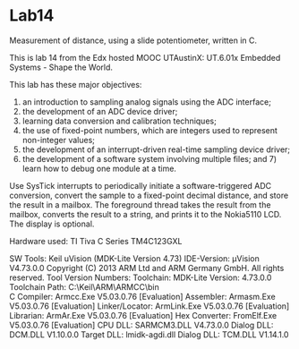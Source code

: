 # Lab14
Measurement of distance, using a slide potentiometer, written in C. 

This is lab 14 from the Edx hosted MOOC UTAustinX: UT.6.01x Embedded Systems - Shape the World.

This lab has these major objectives: 
1) an introduction to sampling analog signals using the ADC interface; 
2) the development of an ADC device driver; 
3) learning data conversion and calibration techniques; 
4) the use of fixed-point numbers, which are integers used to represent non-integer values; 
5) the development of an interrupt-driven real-time sampling device driver; 
6) the development of a software system involving multiple files; 
and 7) learn how to debug one module at a time.

Use SysTick interrupts to periodically initiate a software-triggered ADC conversion, convert the sample to a fixed-point decimal distance, and store the result in a mailbox.
The foreground thread takes the result from the mailbox, converts the result to a string, and prints it to the Nokia5110 LCD. The display is optional.

Hardware used:
TI Tiva C Series TM4C123GXL

SW Tools:
Keil uVision (MDK-Lite Version 4.73)
IDE-Version:
µVision V4.73.0.0
Copyright (C) 2013 ARM Ltd and ARM Germany GmbH. All rights reserved.
Tool Version Numbers:
Toolchain:        MDK-Lite  Version: 4.73.0.0
Toolchain Path:    C:\Keil\ARM\ARMCC\bin\
C Compiler:         Armcc.Exe       V5.03.0.76 [Evaluation]
Assembler:          Armasm.Exe       V5.03.0.76 [Evaluation]
Linker/Locator:     ArmLink.Exe       V5.03.0.76 [Evaluation]
Librarian:          ArmAr.Exe       V5.03.0.76 [Evaluation]
Hex Converter:      FromElf.Exe       V5.03.0.76 [Evaluation]
CPU DLL:            SARMCM3.DLL       V4.73.0.0
Dialog DLL:         DCM.DLL       V1.10.0.0
Target DLL:         lmidk-agdi.dll
Dialog DLL:         TCM.DLL       V1.14.1.0
